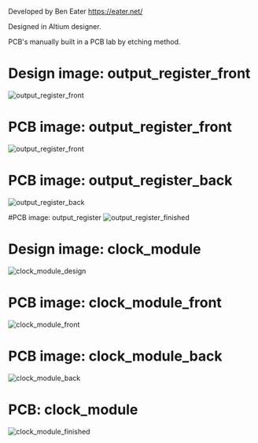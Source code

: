 Developed by Ben Eater https://eater.net/

Designed in Altium designer.

PCB's manually built in a PCB lab by etching method.

# Design image: output_register_front
![output_register_front](https://user-images.githubusercontent.com/61839712/76081248-ffdc6600-5fa8-11ea-8c7c-28a685bbff43.PNG)

# PCB image: output_register_front
![output_register_front](https://raw.githubusercontent.com/JohanLq/8bit_computer/master/output_register/images/register_output_front.jpg)

# PCB image: output_register_back
![output_register_back](https://raw.githubusercontent.com/JohanLq/8bit_computer/master/output_register/images/output_register_back.jpg)

#PCB image: output_register
![output_register_finished](https://user-images.githubusercontent.com/61839712/80134779-8d970380-859f-11ea-80fc-852a5d9dfa95.jpg)

# Design image: clock_module
![clock_module_design](https://raw.githubusercontent.com/JohanLq/8bit_computer/master/clock_module/images/clock_design.PNG)

# PCB image: clock_module_front
![clock_module_front](https://raw.githubusercontent.com/JohanLq/8bit_computer/master/clock_module/images/clock_module_front.jpg)

# PCB image: clock_module_back
![clock_module_back](https://raw.githubusercontent.com/JohanLq/8bit_computer/master/clock_module/images/clock_module_back.jpg)

# PCB: clock_module
![clock_module_finished](https://user-images.githubusercontent.com/61839712/80134687-66403680-859f-11ea-8359-76baa81d148c.jpg)


